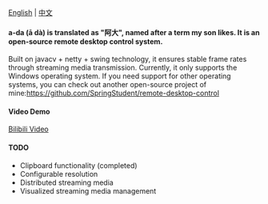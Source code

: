 [English](README.md) | [中文](README_zh.md)

#### a-da (ā dà) is translated as "阿大", named after a term my son likes. It is an open-source remote desktop control system.

Built on javacv + netty + swing technology, it ensures stable frame rates through streaming media transmission. Currently,
it only supports the Windows operating system. If you need support for other operating systems, you can check out another 
open-source project of mine:https://github.com/SpringStudent/remote-desktop-control

#### Video Demo

[Bilibili Video](https://www.bilibili.com/video/BV1roDfYiEjg/)

#### TODO

* Clipboard functionality (completed)
* Configurable resolution
* Distributed streaming media
* Visualized streaming media management
